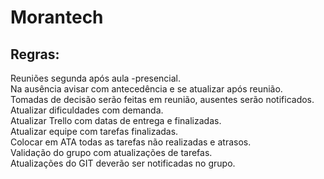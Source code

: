 # Morantech


## Regras:

Reuniões segunda após aula -presencial.<br/>
Na ausência avisar com antecedência e se atualizar após reunião.<br/>
Tomadas de decisão serão feitas em reunião, ausentes serão notificados.<br/>
Atualizar dificuldades com demanda.<br/>
Atualizar Trello com datas de entrega e finalizadas.<br/>
Atualizar equipe com tarefas finalizadas.<br/>
Colocar em ATA todas as tarefas não realizadas e atrasos.<br/>
Validação do grupo com atualizações de tarefas.<br/>
Atualizações do GIT deverão ser notificadas no grupo.<br/>
